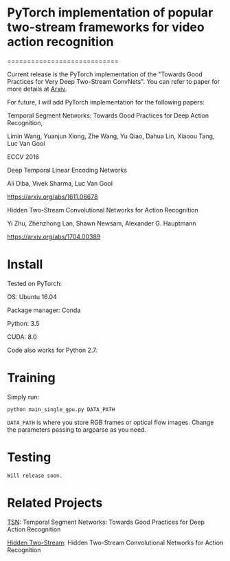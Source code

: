 # PyTorch implementation of popular two-stream frameworks for video action recognition
============================

Current release is the PyTorch implementation of the "Towards Good Practices for Very Deep Two-Stream ConvNets". You can refer to paper for more details at [Arxiv](https://arxiv.org/abs/1507.02159).

For future, I will add PyTorch implementation for the following papers:

Temporal Segment Networks: Towards Good Practices for Deep Action Recognition,

Limin Wang, Yuanjun Xiong, Zhe Wang, Yu Qiao, Dahua Lin, Xiaoou Tang, Luc Van Gool

ECCV 2016

Deep Temporal Linear Encoding Networks

Ali Diba, Vivek Sharma, Luc Van Gool

https://arxiv.org/abs/1611.06678

Hidden Two-Stream Convolutional Networks for Action Recognition

Yi Zhu, Zhenzhong Lan, Shawn Newsam, Alexander G. Hauptmann

https://arxiv.org/abs/1704.00389


Install
=========

Tested on PyTorch:

OS: Ubuntu 16.04

Package manager: Conda

Python: 3.5

CUDA: 8.0

Code also works for Python 2.7.

Training
========

Simply run:

`python main_single_gpu.py DATA_PATH`

`DATA_PATH` is where you store RGB frames or optical flow images. Change the parameters passing to argparse as you need.

Testing
========

`Will release soon.`

Related Projects
====================

[TSN](https://github.com/yjxiong/temporal-segment-networks): Temporal Segment Networks: Towards Good Practices for Deep Action Recognition

[Hidden Two-Stream](https://github.com/bryanyzhu/Hidden-Two-Stream): Hidden Two-Stream Convolutional Networks for Action Recognition



